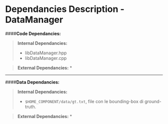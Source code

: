 # Dependancies Description - DataManager

####**Code Dependancies:**
> **Internal Dependancies:**
> * libDataManager.hpp
> * libDataManager.cpp

> **External Dependancies:**
> * 
-----
####**Data Dependancies:**
> **Internal Dependancies:**
> * `$HOME_COMPONENT/data/gt.txt`, file con le bounding-box di ground-truth.

> **External Dependancies:**
> * 
